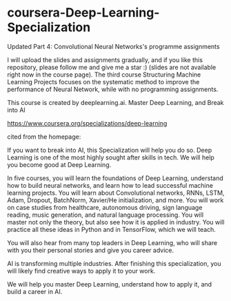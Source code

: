 # coursera-Deep-Learning-Specialization

Updated Part 4: Convolutional Neural Networks's programme assignments

I will upload the slides and assignments gradually, and if you like this repository, please follow me and give me a star :) (slides are not available right now in the course page). The third course Structuring Machine Learning Projects focuses on the systematic method to improve the performance of Neural Network, while with no programming assignments.

This course is created by deeplearning.ai. Master Deep Learning, and Break into AI

https://www.coursera.org/specializations/deep-learning

cited from the homepage:

If you want to break into AI, this Specialization will help you do so. Deep Learning is one of the most highly sought after skills in tech. We will help you become good at Deep Learning.

In five courses, you will learn the foundations of Deep Learning, understand how to build neural networks, and learn how to lead successful machine learning projects. You will learn about Convolutional networks, RNNs, LSTM, Adam, Dropout, BatchNorm, Xavier/He initialization, and more. You will work on case studies from healthcare, autonomous driving, sign language reading, music generation, and natural language processing. You will master not only the theory, but also see how it is applied in industry. You will practice all these ideas in Python and in TensorFlow, which we will teach.

You will also hear from many top leaders in Deep Learning, who will share with you their personal stories and give you career advice.

AI is transforming multiple industries. After finishing this specialization, you will likely find creative ways to apply it to your work.

We will help you master Deep Learning, understand how to apply it, and build a career in AI.
